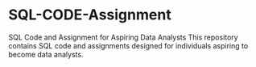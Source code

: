 # SQL-CODE-Assignment
SQL Code and Assignment for Aspiring Data Analysts  This repository contains SQL code and assignments designed for individuals aspiring to become data analysts. 
